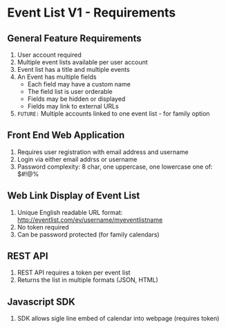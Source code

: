 # Event List V1 - Requirements

## General Feature Requirements
1. User account required
2. Multiple event lists available per user account
3. Event list has a title and multiple events
4. An Event has multiple fields
   - Each field may have a custom name
   - The field list is user orderable
   - Fields may be hidden or displayed
   - Fields may link to external URLs
5. `FUTURE:` Multiple accounts linked to one event list - for family option

## Front End Web Application
1. Requires user registration with email address and username
2. Login via either email addrss or username
3. Password complexity: 8 char, one uppercase, one lowercase one of: $#!@%

## Web Link Display of Event List
1. Unique English readable URL format: http://eventlist.com/ev/username/myeventlistname
2. No token required
3. Can be password protected (for family calendars)

## REST API
1. REST API requires a token per event list
2. Returns the list in multiple formats (JSON, HTML)

## Javascript SDK
1. SDK allows sigle line embed of calendar into webpage (requires token)
